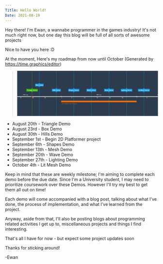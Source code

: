 ```yaml
---
Title: Hello World!
Date: 2021-08-19
---
```


Hey there! I'm Ewan, a wannabe programmer in the games industry!
It's not much right now, but one day this blog will be full of all sorts of awesome projects

Nice to have you here :D

At the moment, Here's my roadmap from now until October (Generated by https://time.graphics/editor)

>![Image of Project Milestones Chart Aug - Oct](https://raw.githubusercontent.com/EwanBurnett/ewanburnett.github.io/master/BlogAssets/MilestoneTimeline/Milestones-Sept-Oct-2021.png)

- August 20th - Triangle Demo 
- August 23rd - Box Demo
- August 30th - Hills Demo
- September 1st - Begin 2D Platformer project
- September 6th - Shapes Demo
- September 13th - Mesh Demo
- September 20th - Wave Demo
- September 27th - Lighting Demo
- October 4th - Lit Mesh Demo

Keep in mind that these are weekly milestone; I'm aiming to complete each demo before the due date. Since I'm a University student, I may need to prioritize coursework over these Demos. However I'll try my best to get them all out on time!

Each demo will come accompanied with a blog post, talking about what I've done, the process of implementation, and what I've learned from the project.

Anyway, aside from that, I'll also be posting blogs about programming related activities I get up to, miscellaneous projects and things I find interesting. 

That's all I have for now - but expect some project updates soon

Thanks for sticking around!

-Ewan